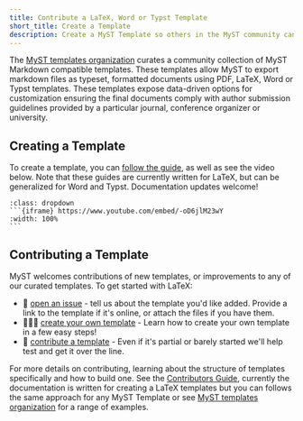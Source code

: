 ```yaml
---
title: Contribute a LaTeX, Word or Typst Template
short_title: Create a Template
description: Create a MyST Template so others in the MyST community can make use of your work and potentially improve it. There is an API to list all templates, and when you contribute it, your template will show up in command line queries, like listing all `myst templates`.
---
```


The [MyST templates organization](https://github.com/myst-templates) curates a community collection of MyST Markdown compatible templates. These templates allow MyST to export markdown files as typeset, formatted documents using PDF, LaTeX, Word or Typst templates. These templates expose data-driven options for customization ensuring the final documents comply with author submission guidelines provided by a particular journal, conference organizer or university.

## Creating a Template

To create a template, you can [follow the guide](https://mystmd.org/jtex/create-a-latex-template), as well as see the video below. Note that these guides are currently written for LaTeX, but can be generalized for Word and Typst. Documentation updates welcome!

````{note} See the video tutorial 📺
:class: dropdown
```{iframe} https://www.youtube.com/embed/-oD6jlM23wY
:width: 100%
```
````

## Contributing a Template

MyST welcomes contributions of new templates, or improvements to any of our curated templates. To get started with LaTeX:

- 📝 [open an issue](https://github.com/myst-templates/templates/issues) - tell us about the template you'd like added. Provide a link to the template if it's online, or attach the files if you have them.
- 🏋🏽‍♀️ [create your own template](https://mystmd.org/jtex/create-a-latex-template) - Learn how to create your own template in a few easy steps!
- 🤝 [contribute a template](https://mystmd.org/jtex/contribute-a-template) - Even if it's partial or barely started we'll help test and get it over the line.

For more details on contributing, learning about the structure of templates specifically and how to build one. See the [Contributors Guide](https://mystmd.org/jtex/contribute-a-template), currently the documentation is written for creating a LaTeX templates but you can follows the same approach for any MyST Template or see [MyST templates organization](https://github.com/myst-templates) for a range of examples.
